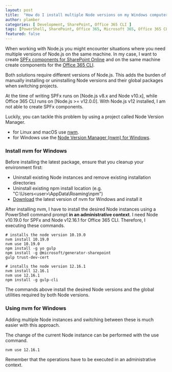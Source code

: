 ```yaml
---
layout: post
title:  "How do I install multiple Node versions on my Windows computer?"
author: plamber
categories: [ Development, SharePoint, Office 365 CLI ]
tags: [PowerShell, SharePoint, Office 365, Microsoft 365, Office 365 CLI]
featured: false
---
```

When working with Node.js you might encounter situations where you need multiple versions of Node.js on the same machine. In my case, I want to create [SPFx components for SharePoint Online](https://docs.microsoft.com/en-us/sharepoint/dev/spfx/set-up-your-development-environment) and on the same machine create components for the [Office 365 CLI](https://github.com/pnp/office365-cli).

Both solutions require different versions of Node.js. This adds the burden of manually installing or uninstalling Node versions and their global packages when switching projects. 

<div class="alert warning">
    At the time of writing SPFx runs on [Node.js v8.x and Node v10.x], while Office 365 CLI runs on [Node.js >= v12.0.0]. With Node.js v12 installed, I am not able to create SPFx components. 
</div>

Luckily, you can tackle this problem by using a project called Node Version Manager. 
- for Linux and macOS use [nwm](https://github.com/creationix/nvm). 
- for Windows use the [Node Version Manager (nwm) for Windows](https://github.com/coreybutler/nvm-windows).

### Install nvm for Windows
Before installing the latest package, ensure that you cleanup your environment first:
- Uninstall existing Node instances and remove existing installation directories
- Uninstall existing npm install location (e.g. "C:\Users\<user>\AppData\Roaming\npm")
- [Download](https://github.com/coreybutler/nvm/releases) the latest version of nvm for Windows and install it 

After installing nvm, I have to install the desired Node instances using a PowerShell command prompt <b>in an administrative context</b>. I need Node v10.19.0 for SPFx and Node v12.16.1 for Office 365 CLI. Therefore, I executing these commands.

```
# installs the node version 10.19.0
nvm install 10.19.0
nvm use 10.19.0
npm install -g yo gulp
npm install -g @microsoft/generator-sharepoint
gulp trust-dev-cert

# installs the node version 12.16.1
nvm install 12.16.1
nvm use 12.16.1
npm install -g gulp-cli
```

The commands above install the desired Node versions and the global utilities required by both Node versions.

### Using nvm for Windows
Adding multiple Node instances and switching between these is much easier with this approach.

The change of the current Node instance can be performed with the use command.

```
nvm use 12.16.1
```

Remember that the operations have to be executed in an administrative context.

